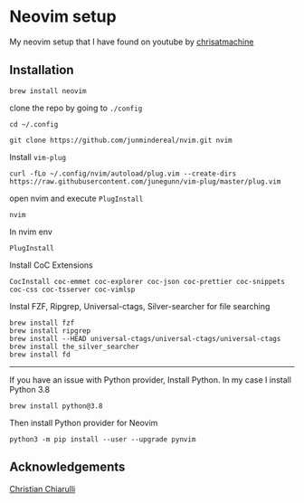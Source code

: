# Neovim setup

My neovim setup that I have found on youtube by [chrisatmachine](https://www.youtube.com/channel/UCS97tchJDq17Qms3cux8wcA)

## Installation

```shell
brew install neovim
```

clone the repo by going to `./config`

```shell
cd ~/.config
```

```shell
git clone https://github.com/junmindereal/nvim.git nvim
```

Install `vim-plug`

```shell
curl -fLo ~/.config/nvim/autoload/plug.vim --create-dirs https://raw.githubusercontent.com/junegunn/vim-plug/master/plug.vim
```

open nvim and execute `PlugInstall`

```shell
nvim
```

In nvim env

```
PlugInstall
```

Install CoC Extensions

```
CocInstall coc-emmet coc-explorer coc-json coc-prettier coc-snippets coc-css coc-tsserver coc-vimlsp
```

Instal FZF, Ripgrep, Universal-ctags, Silver-searcher for file searching

```shell
brew install fzf
brew install ripgrep
brew install --HEAD universal-ctags/universal-ctags/universal-ctags
brew install the_silver_searcher
brew install fd
```

---

If you have an issue with Python provider, Install Python. In my case I install Python 3.8

```shell
brew install python@3.8
```

Then install Python provider for Neovim

```shell
python3 -m pip install --user --upgrade pynvim
```

## Acknowledgements

[Christian Chiarulli](https://github.com/ChristianChiarulli)
